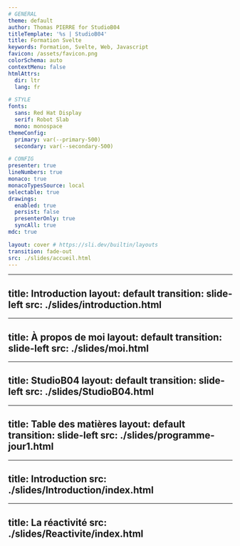 ```yaml
---
# GENERAL
theme: default
author: Thomas PIERRE for StudioB04
titleTemplate: '%s | StudioB04'
title: Formation Svelte
keywords: Formation, Svelte, Web, Javascript
favicon: /assets/favicon.png
colorSchema: auto
contextMenu: false
htmlAttrs:
  dir: ltr  
  lang: fr

# STYLE
fonts:
  sans: Red Hat Display
  serif: Robot Slab
  mono: monospace
themeConfig:
  primary: var(--primary-500)
  secondary: var(--secondary-500)

# CONFIG
presenter: true
lineNumbers: true
monaco: true
monacoTypesSource: local
selectable: true
drawings:
  enabled: true
  persist: false
  presenterOnly: true
  syncAll: true
mdc: true

layout: cover # https://sli.dev/builtin/layouts
transition: fade-out
src: ./slides/accueil.html
---
```



---
title: Introduction
layout: default
transition: slide-left
src: ./slides/introduction.html
---

---
title: À propos de moi
layout: default
transition: slide-left
src: ./slides/moi.html
---

---
title: StudioB04
layout: default
transition: slide-left
src: ./slides/StudioB04.html
---

---
title: Table des matières
layout: default
transition: slide-left
src: ./slides/programme-jour1.html
---

---
title: Introduction
src: ./slides/Introduction/index.html
---

---
title: La réactivité
src: ./slides/Reactivite/index.html
---